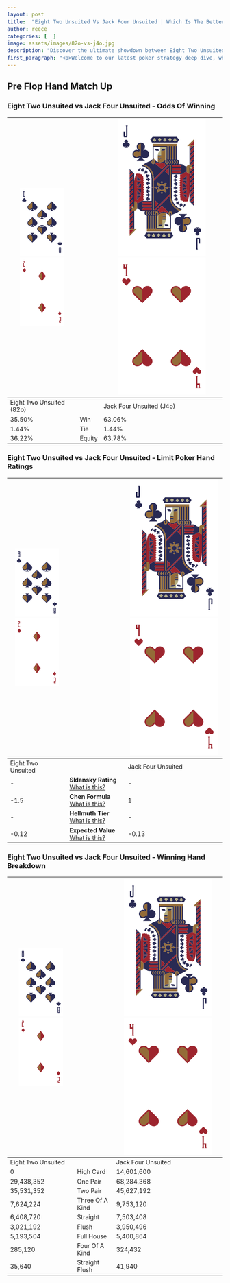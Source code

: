 ```yaml
---
layout: post
title:  "Eight Two Unsuited Vs Jack Four Unsuited | Which Is The Better Hand In Poker? A Complete Guide"
author: reece
categories: [  ]
image: assets/images/82o-vs-j4o.jpg
description: "Discover the ultimate showdown between Eight Two Unsuited and Jack Four Unsuited in poker! Uncover the odds, strategies, and scenarios where one hand triumphs over the other. Get ready to up your poker game with this thrilling analysis."
first_paragraph: "<p>Welcome to our latest poker strategy deep dive, where we're pitting two distinct hands against each other in a high-stakes showdown: Eight Two Unsuited vs Jack Four Unsuited.</p><p>In the dynamic world of poker, every decision counts, and knowing which hand holds the upper hand is key to your success at the table.</p><p>In this article, we'll dissect these two hands, explore the scenarios where one dominates the other, and equip you with the knowledge to make strategic choices that can tip the odds in your favor.</p><p>Get ready to unravel the intriguing dynamics of these poker hands and elevate your game to new heights.</p>"
---
```




[comment]: # (sp0)

## Pre Flop Hand Match Up

<div class="table hand-ratings" markdown="1"> 



### Eight Two Unsuited vs Jack Four Unsuited - Odds Of Winning


    
| ![image info](assets/images/hand1/8.png) ![image info](assets/images/hand1/2o.png) |  | ![image info](assets/images/hand2/J.png) ![image info](assets/images/hand2/4o.png) |
| -------- | -------- | -------- |
| Eight Two Unsuited (82o) |  | Jack Four Unsuited (J4o) |
| 35.50% | Win | 63.06% |
| 1.44% | Tie | 1.44% |
| 36.22% | Equity | 63.78% |




[comment]: # (sp1)



### Eight Two Unsuited vs Jack Four Unsuited - Limit Poker Hand Ratings


    
| ![image info](assets/images/hand1/8.png) ![image info](assets/images/hand1/2o.png) |  | ![image info](assets/images/hand2/J.png) ![image info](assets/images/hand2/4o.png) |
| -------- | -------- | -------- |
| Eight Two Unsuited |  | Jack Four Unsuited |
| - | **Sklansky Rating** [What is this?](/sklansky-rating-explained) | - |
| -1.5 | **Chen Formula** [What is this?](/chen-formula-explained) | 1 |
| - | **Hellmuth Tier** [What is this?](/Hellmuth-tier-explained) | - |
| -0.12 | **Expected Value** [What is this?](/expected-value-explained) | -0.13 |




[comment]: # (sp2)



### Eight Two Unsuited vs Jack Four Unsuited - Winning Hand Breakdown


    
| ![image info](assets/images/hand1/8.png) ![image info](assets/images/hand1/2o.png) |  | ![image info](assets/images/hand2/J.png) ![image info](assets/images/hand2/4o.png) |
| -------- | -------- | -------- |
| Eight Two Unsuited |  | Jack Four Unsuited |
| 0 | High Card | 14,601,600 |
| 29,438,352 | One Pair | 68,284,368 |
| 35,531,352 | Two Pair | 45,627,192 |
| 7,624,224 | Three Of A Kind | 9,753,120 |
| 6,408,720 | Straight | 7,503,408 |
| 3,021,192 | Flush | 3,950,496 |
| 5,193,504 | Full House | 5,400,864 |
| 285,120 | Four Of A Kind | 324,432 |
| 35,640 | Straight Flush | 41,940 |




[comment]: # (sp3)



</div>

[comment]: # (sp4)



[comment]: # (sp5)

